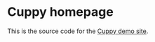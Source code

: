 # Cuppy homepage

This is the source code for the [Cuppy demo site](https://moltinginstar.com/cuppy).
